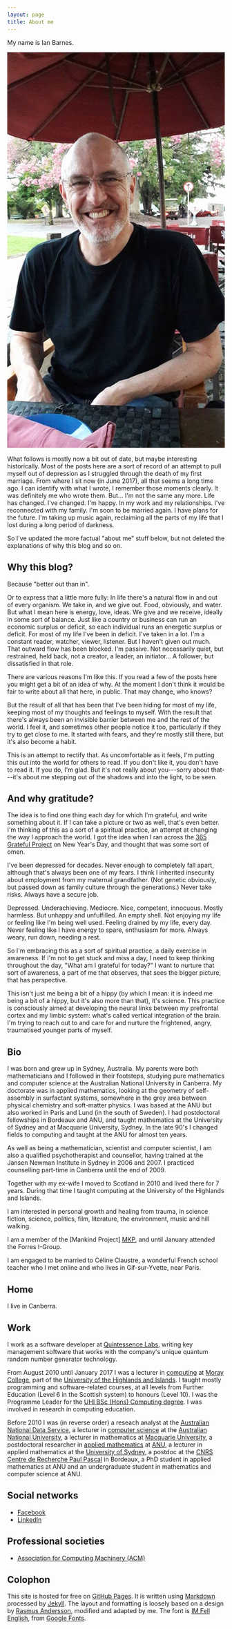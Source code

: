 ```yaml
---
layout: page
title: About me
---
```


My name is Ian Barnes.

![Ian in Uruguay](/images/2017-04-10-Uruguay.jpg)

What follows is mostly now a bit out of date, but maybe interesting
historically. Most of the posts here are a sort of record of an attempt to pull
myself out of depression as I struggled through the death of my first
marriage. From where I sit now (in June 2017), all that seems a long time ago. I
can identify with what I wrote, I remember those moments clearly. It was
definitely me who wrote them. But... I'm not the same any more. Life has
changed. I've changed. I'm happy. In my work and my relationships. I've
reconnected with my family. I'm soon to be married again. I have plans for the
future. I'm taking up music again, reclaiming all the parts of my life that I
lost during a long period of darkness.

So I've updated the more factual "about me" stuff below, but not deleted the
explanations of why this blog and so on.


Why this blog?
--------------

Because "better out than in".

Or to express that a little more fully: In life there's a natural flow in and
out of every organism. We take in, and we give out. Food, obviously, and water.
But what I mean here is energy, love, ideas. We give and we receive, ideally in
some sort of balance. Just like a country or business can run an economic
surplus or deficit, so each individual runs an energetic surplus or deficit. For
most of my life I've been in deficit. I've taken in a lot. I'm a constant
reader, watcher, viewer, listener. But I haven't given out much. That outward
flow has been blocked. I'm passive. Not necessarily quiet, but restrained, held
back, not a creator, a leader, an initiator... A follower, but dissatisfied in
that role.

There are various reasons I'm like this. If you read a few of the posts here you
might get a bit of an idea of why. At the moment I don't think it would be fair
to write about all that here, in public. That may change, who knows?

But the result of all that has been that I've been hiding for most of my life,
keeping most of my thoughts and feelings to myself. With the result that there's
always been an invisible barrier between me and the rest of the world. I feel
it, and sometimes other people notice it too, particularly if they try to get
close to me. It started with fears, and they're mostly still there, but it's
also become a habit.

This is an attempt to rectify that. As uncomfortable as it feels, I'm putting
this out into the world for others to read. If you don't like it, you don't have
to read it. If you do, I'm glad. But it's not really about you---sorry about
that---it's about me stepping out of the shadows and into the light, to be seen.


And why gratitude?
------------------

The idea is to find one thing each day for which I'm grateful, and write
something about it. If I can take a picture or two as well, that's even better.
I'm thinking of this as a sort of a spiritual practice, an attempt at changing
the way I approach the world. I got the idea when I ran across the [365 Grateful
Project](http://www.365grateful.com/) on New Year's Day, and thought that was
some sort of omen.

I've been depressed for decades. Never enough to completely fall apart, although
that's always been one of my fears. I think I inherited insecurity about
employment from my maternal grandfather. (Not genetic obviously, but passed down
as family culture through the generations.) Never take risks. Always have a
secure job.

Depressed. Underachieving. Mediocre. Nice, competent, innocuous. Mostly
harmless. But unhappy and unfulfilled. An empty shell. Not enjoying my life or
feeling like I'm being well used. Feeling drained by my life, every day. Never
feeling like I have energy to spare, enthusiasm for more. Always weary, run
down, needing a rest.

So I'm embracing this as a sort of spiritual practice, a daily exercise in
awareness. If I'm not to get stuck and miss a day, I need to keep thinking
throughout the day, "What am I grateful for today?" I want to nurture that sort
of awareness, a part of me that observes, that sees the bigger picture, that has
perspective.

This isn't just me being a bit of a hippy (by which I mean: it is indeed me
being a bit of a hippy, but it's also more than that), it's science. This
practice is consciously aimed at developing the neural links between my
prefrontal cortex and my limbic system: what's called vertical integration of
the brain. I'm trying to reach out to and care for and nurture the frightened,
angry, traumatised younger parts of myself.


Bio
---

I was born and grew up in Sydney, Australia. My parents were both mathematicians
and I followed in their footsteps, studying pure mathematics and computer
science at the Australian National University in Canberra. My doctorate was in
applied mathematics, looking at the geometry of self-assembly in surfactant
systems, somewhere in the grey area between physical chemistry and soft-matter
physics. I was based at the ANU but also worked in Paris and Lund (in the south
of Sweden). I had postdoctoral fellowships in Bordeaux and ANU, and taught
mathematics at the University of Sydney and at Macquarie University, Sydney. In
the late 90's I changed fields to computing and taught at the ANU for almost ten
years.

As well as being a mathematician, scientist and computer scientist, I am also a
qualified psychotherapist and counsellor, having trained at the Jansen Newman
Institute in Sydney in 2006 and 2007. I practiced counselling part-time in
Canberra until the end of 2009.

Together with my ex-wife I moved to Scotland in 2010 and lived there for 7
years. During that time I taught computing at the University of the Highlands
and Islands.

I am interested in personal growth and healing from trauma, in science fiction,
science, politics, film, literature, the environment, music and hill walking.

I am a member of the [Mankind Project] [MKP], and until January attended the
Forres I-Group.

[MKP]: http://uk.mkp.org/

I am engaged to be married to Céline Claustre, a wonderful French school teacher
who I met online and who lives in Gif-sur-Yvette, near Paris.


Home
----

I live in Canberra.


Work
----

I work as a software developer at [Quintessence Labs][qlabs], writing key
management software that works with the company's unique quantum random number
generator technology.

[qlabs]: http://www.quintessencelabs.com/

From August 2010 until January 2017 I was a lecturer in [computing][] at
[Moray College][MC], part of the
[University of the Highlands and Islands][UHI]. I taught mostly programming and
software-related courses, at all levels from Further Education (Level 6 in the
Scottish system) to honours (Level 10). I was the Programme Leader for the
[UHI BSc (Hons) Computing degree][degree]. I was involved in research in
computing education.

[computing]: http://www.uhi.ac.uk/en/studying-at-uhi/computing
[MC]: http://www.moray.uhi.ac.uk/
[UHI]: http://www.uhi.ac.uk/en
[degree]: http://www.uhi.ac.uk/en/courses/bsc-hons-computing/

Before 2010 I was (in reverse order) a reseach analyst at the
[Australian National Data Service][ANDS], a lecturer in [computer science][DCS]
at the [Australian National University][ANU], a lecturer in mathematics at
[Macquarie University][MU], a postdoctoral researcher in
[applied mathematics][applied maths] at [ANU][], a lecturer in applied
mathematics at the [University of Sydney][USyd], a postdoc at the [CNRS][]
[Centre de Recherche Paul Pascal][CRPP] in Bordeaux, a PhD student in applied
mathematics at ANU and an undergraduate student in mathematics and computer
science at ANU.

[ANDS]: http://www.ands.org.au/
[DCS]: https://cs.anu.edu.au/
[ANU]: http://www.anu.edu.au/
[MU]: https://www.mq.edu.au/
[applied maths]: https://physics.anu.edu.au/appmaths/
[USyd]: https://sydney.edu.au/
[CNRS]: http://www.cnrs.fr/
[CRPP]: http://www.crpp-bordeaux.cnrs.fr/


Social networks
---------------

- [Facebook](http://www.facebook.com/barnes1463)
- [LinkedIn](http://www.linkedin.com/in/barnes1463)


Professional societies
----------------------

- [Association for Computing Machinery (ACM)](http://member.acm.org/~ian.barnes)


Colophon
--------

This site is hosted for free on [GitHub Pages][GP]. It is written using
[Markdown][MD] processed by [Jekyll][J]. The layout and formatting is loosely
based on a design by [Rasmus Andersson][rsms], modified and adapted by me. The
font is [IM Fell English][IMFE], from [Google Fonts][GF].

[GP]: http://pages.github.com/
[MD]: http://daringfireball.net/projects/markdown/
[J]: http://jekyllrb.com/
[rsms]: http://rsms.me/
[IMFE]: https://www.google.com/fonts/specimen/IM+Fell+English
[GF]: http://www.google.com/fonts

